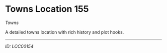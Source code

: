 # Towns Location 155

*Towns*

A detailed towns location with rich history and plot hooks.

---
*ID: LOC00154*